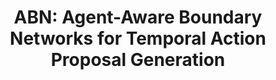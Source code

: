 ---
title: 'ABN: Agent-Aware Boundary Networks for Temporal Action Proposal Generation'

# Authors
# If you created a profile for a user (e.g. the default `admin` user), write the username (folder name) here
# and it will be replaced with their full name and linked to their profile.
authors:
  - Khoa Vo
  - Kashu Yamazaki
  - Sang Truong
  - Minh-Triet Tran
  - Akihiro Sugimoto
  - Ngan Le

# Schedule page publish date (NOT publication's date).
publishDate: '2021-09-07T00:00:00Z'

publication: IEEE Access


abstract: ''

# Summary. An optional shortened abstract.
summary: ''

tags:
  - Temporal Action Proposal

# Display this page in the Featured widget?
featured: false

# Custom links (uncomment lines below)
# links:
# - name: Custom Link
#   url: http://example.org

url_pdf: 'https://ieeexplore.ieee.org/abstract/document/9530693'
url_openreview: ''
url_preprint: 'https://arxiv.org/abs/2203.08942'
url_code: 'https://github.com/vhvkhoa/TAPG-AgentEnvNetwork'
url_poster: ''
url_project: ''
url_slides: ''

# Featured image
# To use, add an image named `featured.jpg/png` to your page's folder.
image: 
  focal_point: ''
  preview_only: false

# Associated Projects (optional).
#   Associate this publication with one or more of your projects.
#   Simply enter your project's folder or file name without extension.
#   E.g. `internal-project` references `content/project/internal-project/index.md`.
#   Otherwise, set `projects: []`.
projects:
  - example

# Slides (optional).
#   Associate this publication with Markdown slides.
#   Simply enter your slide deck's filename without extension.
#   E.g. `slides: "example"` references `content/slides/example/index.md`.
#   Otherwise, set `slides: ""`.
slides: example
---